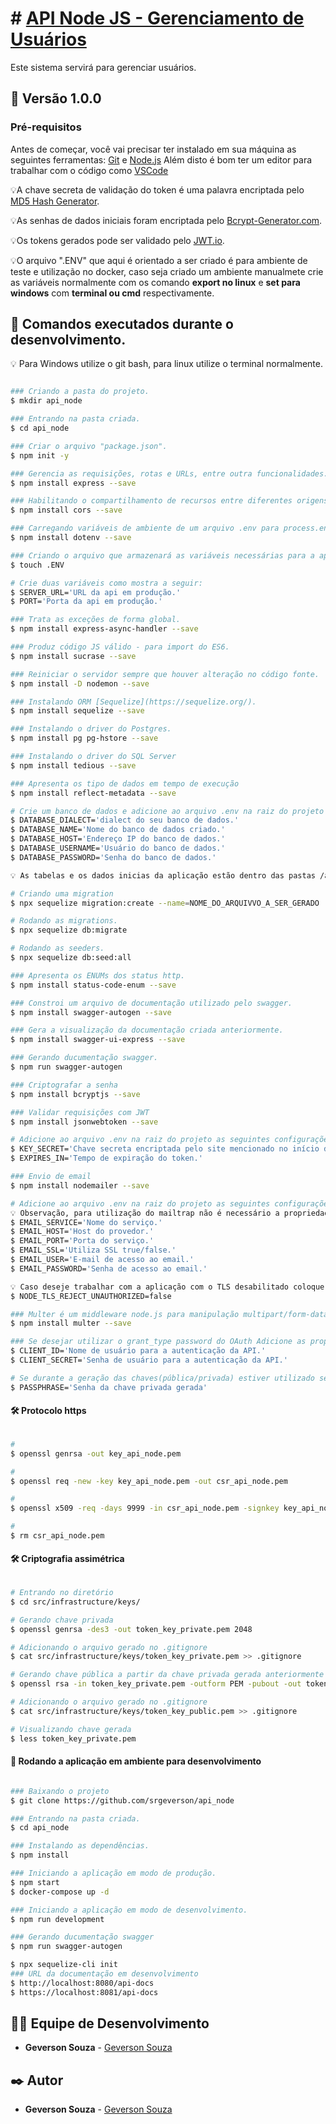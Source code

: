 # # <a href="https://mystore-app.ddns.net:8181/api-docs">API Node JS - Gerenciamento de Usuários</a>
Este sistema servirá para gerenciar usuários.

## 📌 Versão 1.0.0

### Pré-requisitos
Antes de começar, você vai precisar ter instalado em sua máquina as seguintes ferramentas:
[Git](https://git-scm.com) e [Node.js](https://nodejs.org/en/) 
Além disto é bom ter um editor para trabalhar com o código como [VSCode](https://code.visualstudio.com/)

💡A chave secreta de validação do token é uma palavra encriptada pelo [MD5 Hash Generator](https://www.md5hashgenerator.com/).

💡As senhas de dados iniciais foram encriptada pelo [Bcrypt-Generator.com](https://bcrypt-generator.com/).

💡Os tokens gerados pode ser validado pelo [JWT.io](https://jwt.io/).

💡O arquivo ".ENV" que aqui é orientado a ser criado é para ambiente de teste e utilização no docker, caso seja criado um ambiente manualmete crie as variáveis normalmente com os comando <b>export no linux</b> e <b>set para windows</b> com <b>terminal ou cmd</b> respectivamente.

## 🚀 Comandos executados durante o desenvolvimento.

💡 Para Windows utilize o git bash, para linux utilize o terminal normalmente.

```bash

### Criando a pasta do projeto.
$ mkdir api_node

### Entrando na pasta criada.
$ cd api_node

### Criar o arquivo "package.json".
$ npm init -y

### Gerencia as requisições, rotas e URLs, entre outra funcionalidades.
$ npm install express --save

### Habilitando o compartilhamento de recursos entre diferentes origens.
$ npm install cors --save 

### Carregando variáveis de ambiente de um arquivo .env para process.env.
$ npm install dotenv --save

### Criando o arquivo que armazenará as variáveis necessárias para a aplicação executar.
$ touch .ENV

# Crie duas variáveis como mostra a seguir:
$ SERVER_URL='URL da api em produção.'
$ PORT='Porta da api em produção.'

### Trata as exceções de forma global.
$ npm install express-async-handler --save

### Produz código JS válido - para import do ES6.
$ npm install sucrase --save

### Reiniciar o servidor sempre que houver alteração no código fonte.
$ npm install -D nodemon --save

### Instalando ORM [Sequelize](https://sequelize.org/).
$ npm install sequelize --save

### Instalando o driver do Postgres.
$ npm install pg pg-hstore --save

### Instalando o driver do SQL Server
$ npm install tedious --save

### Apresenta os tipo de dados em tempo de execução
$ npm install reflect-metadata --save

# Crie um banco de dados e adicione ao arquivo .env na raiz do projeto as seguintes configurações:
$ DATABASE_DIALECT='dialect do seu banco de dados.'
$ DATABASE_NAME='Nome do banco de dados criado.'
$ DATABASE_HOST='Endereço IP do banco de dados.'
$ DATABASE_USERNAME='Usuário do banco de dados.'
$ DATABASE_PASSWORD='Senha do banco de dados.'

💡 As tabelas e os dados inicias da aplicação estão dentro das pastas /api_node/src/core/database/migraions e /api_node/src/core/database/seeders respectivamente.

# Criando uma migration
$ npx sequelize migration:create --name=NOME_DO_ARQUIVVO_A_SER_GERADO

# Rodando as migrations.
$ npx sequelize db:migrate

# Rodando as seeders.
$ npx sequelize db:seed:all

### Apresenta os ENUMs dos status http.
$ npm install status-code-enum --save

### Constroi um arquivo de documentação utilizado pelo swagger.
$ npm install swagger-autogen --save

### Gera a visualização da documentação criada anteriormente.
$ npm install swagger-ui-express --save

### Gerando ducumentação swagger.
$ npm run swagger-autogen

### Criptografar a senha
$ npm install bcryptjs --save

### Validar requisições com JWT
$ npm install jsonwebtoken --save

# Adicione ao arquivo .env na raiz do projeto as seguintes configurações:
$ KEY_SECRET='Chave secreta encriptada pelo site mencionado no início das instruções.'
$ EXPIRES_IN='Tempo de expiração do token.'

### Envio de email
$ npm install nodemailer --save

# Adicione ao arquivo .env na raiz do projeto as seguintes configurações:
💡 Observação, para utilização do mailtrap não é necessário a propriedade (EMAIL_SSL)
$ EMAIL_SERVICE='Nome do serviço.'
$ EMAIL_HOST='Host do provedor.'
$ EMAIL_PORT='Porta do serviço.'
$ EMAIL_SSL='Utiliza SSL true/false.'
$ EMAIL_USER='E-mail de acesso ao email.'
$ EMAIL_PASSWORD='Senha de acesso ao email.'

💡 Caso deseje trabalhar com a aplicação com o TLS desabilitado coloque a proprieade como está abaixo:
$ NODE_TLS_REJECT_UNAUTHORIZED=false

### Multer é um middleware node.js para manipulação multipart/form-data, usado para o upload de arquivos. 
$ npm install multer --save

### Se desejar utilizar o grant_type password do OAuth Adicione as propriedades abaixo no arquivo .env
$ CLIENT_ID='Nome de usuário para a autenticação da API.'
$ CLIENT_SECRET='Senha de usuário para a autenticação da API.'

# Se durante a geração das chaves(pública/privada) estiver utilizado senha adiciona a seguinte propriedade
$ PASSPHRASE='Senha da chave privada gerada'

```
#### 🛠️ Protocolo https
```bash

# 
$ openssl genrsa -out key_api_node.pem

# 
$ openssl req -new -key key_api_node.pem -out csr_api_node.pem

# 
$ openssl x509 -req -days 9999 -in csr_api_node.pem -signkey key_api_node.pem -out cert_api_node.pem

# 
$ rm csr_api_node.pem

```

#### 🛠️ Criptografia assimétrica
```bash

# Entrando no diretório
$ cd src/infrastructure/keys/

# Gerando chave privada
$ openssl genrsa -des3 -out token_key_private.pem 2048

# Adicionando o arquivo gerado no .gitignore
$ cat src/infrastructure/keys/token_key_private.pem >> .gitignore

# Gerando chave pública a partir da chave privada gerada anteriormente
$ openssl rsa -in token_key_private.pem -outform PEM -pubout -out token_key_public.pem

# Adicionando o arquivo gerado no .gitignore
$ cat src/infrastructure/keys/token_key_public.pem >> .gitignore

# Visualizando chave gerada
$ less token_key_private.pem

```

#### 🎲 Rodando a aplicação em ambiente para desenvolvimento

```bash

### Baixando o projeto
$ git clone https://github.com/srgeverson/api_node

### Entrando na pasta criada.
$ cd api_node

### Instalando as dependências.
$ npm install

### Iniciando a aplicação em modo de produção.
$ npm start
$ docker-compose up -d

### Iniciando a aplicação em modo de desenvolvimento.
$ npm run development

### Gerando ducumentação swagger
$ npm run swagger-autogen

$ npx sequelize-cli init
### URL da documentação em desenvolvimento
$ http://localhost:8080/api-docs
$ https://localhost:8081/api-docs

```

## 👨‍💻 Equipe de Desenvolvimento

* **Geverson Souza** - [Geverson Souza](https://www.linkedin.com/in/srgeverson/)

## ✒️ Autor

* **Geverson Souza** - [Geverson Souza](https://www.linkedin.com/in/srgeverson/)
